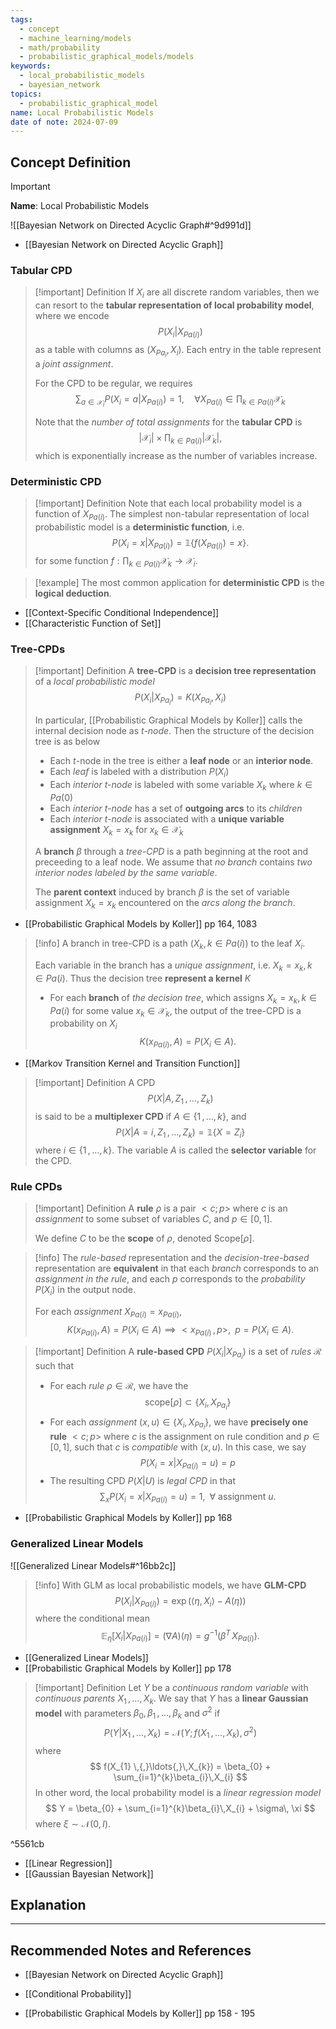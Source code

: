 ```yaml
---
tags:
  - concept
  - machine_learning/models
  - math/probability
  - probabilistic_graphical_models/models
keywords:
  - local_probabilistic_models
  - bayesian_network
topics:
  - probabilistic_graphical_model
name: Local Probabilistic Models
date of note: 2024-07-09
---
```


## Concept Definition

>[!important]
>**Name**: Local Probabilistic Models

![[Bayesian Network on Directed Acyclic Graph#^9d991d]]

- [[Bayesian Network on Directed Acyclic Graph]]

### Tabular CPD

>[!important] Definition
>If $X_{i}$ are all discrete random variables, then we can resort to the **tabular representation of local probability model**, where we encode $$P(X_{i} | X_{Pa(i)})$$ as a table with columns as $(X_{Pa_{i}}, X_{i})$. Each entry in the table represent a *joint assignment*. 
>
>For the CPD to be regular, we requires $$\sum_{a\in \mathcal{X}_{i}}P(X_{i} = a | X_{Pa(i)}) = 1, \quad \forall X_{Pa(i)} \in \prod_{k \in Pa(i)} \mathcal{X}_{k}$$
>
>Note that the *number of total assignments* for the **tabular CPD** is $$|\mathcal{X}_{i}| \times \prod_{k \in Pa(i)} | \mathcal{X}_{k}|,$$ which is exponentially increase as the number of variables increase.


### Deterministic CPD

>[!important] Definition
>Note that each local probability model is a function of $X_{Pa(i)}$. The simplest non-tabular representation of local probabilistic model is a **deterministic function**, i.e. 
>$$
>P(X_{i} = x | X_{Pa(i)}) = \mathbb{1}\left\{ f(X_{Pa(i)}) = x \right\}.
>$$
>for some function $f: \prod_{k\in Pa(i)}\mathcal{X}_{k} \to \mathcal{X}_{i}.$

>[!example]
>The most common application for **deterministic CPD** is the **logical deduction**. 

- [[Context-Specific Conditional Independence]]
- [[Characteristic Function of Set]]


### Tree-CPDs

>[!important] Definition
>A **tree-CPD** is a **decision tree representation** of a *local probabilistic model*
>$$
>P(X_{i} | X_{Pa_{i}}) = K(X_{Pa_{i}}, X_{i})
>$$
>
>In particular, [[Probabilistic Graphical Models by Koller]] calls the internal decision node as *$t$-node*. Then the structure of the decision tree is as below
>- Each $t$-node in the tree is either a **leaf node** or an **interior node**.
>- Each *leaf* is labeled with a distribution $P(X_{i})$
>- Each *interior $t$-node* is labeled with some variable $X_{k}$ where $k \in Pa(0)$
>- Each *interior $t$-node* has a set of **outgoing arcs** to its *children*
>- Each *interior $t$-node* is associated with a **unique variable assignment** $X_{k}= x_{k}$ for $x_{k} \in \mathcal{X}_{k}$
>  
>A **branch** $\beta$ through a *tree-CPD* is a path beginning at the root and preceeding to a leaf node. We assume that *no branch* contains *two interior nodes labeled by the same variable*. 
>
>The **parent context** induced by branch $\beta$ is the set of variable assignment $X_{k} = x_{k}$ encountered on the *arcs along the branch*.
>

- [[Probabilistic Graphical Models by Koller]] pp 164, 1083

>[!info]
>A branch in tree-CPD is a path $(X_{k}, \, k\in Pa(i))$ to the leaf $X_{i}$. 
>
>Each variable in the branch has a *unique assignment*, i.e. $X_{k} = x_{k}, \, k\in Pa(i)$. Thus the decision tree **represent a kernel** $K$
>
>- For each **branch** of *the decision tree*, which assigns $X_{k} = x_{k}, \, k\in Pa(i)$ for some value $x_{k}\in \mathcal{X}_{k}$, the output of the tree-CPD is a probability on $X_{i}$
>$$
>K(x_{Pa(i)}, A) = P(X_{i} \in A).
>$$

- [[Markov Transition Kernel and Transition Function]]

>[!important] Definition
>A CPD $$P(X | A, Z_{1} \,{,}\ldots{,}\,Z_{k})$$ is said to be a **multiplexer CPD** if $A \in \{ 1 \,{,}\ldots{,}\, k\}$, and 
>$$
>P(X | A = i, Z_{1} \,{,}\ldots{,}\,Z_{k} ) = \mathbb{1}\{ X = Z_{i} \}
>$$
>where $i \in \{ 1 \,{,}\ldots{,}\, k\}$. The variable $A$ is called the **selector variable** for the CPD.


### Rule CPDs

>[!important] Definition
>A **rule** $\rho$ is a pair $<c; p >$ where $c$ is an *assignment* to some subset of variables $C$, and $p\in [0,1].$
>
>We define $C$ to be the **scope** of $\rho$, denoted $\text{Scope}[\rho].$


>[!info]
>The *rule-based* representation and the *decision-tree-based* representation are **equivalent** in that each *branch* corresponds to an *assignment in the rule*, and each $p$ corresponds to the *probability* $P(X_{i})$ in the output node.
>
>For each *assignment* $X_{Pa(i)} = x_{Pa(i)}$, 
>$$K(x_{Pa(i)}, A) = P(X_{i} \in A) \implies <x_{Pa(i)}\,,\,  p>, \;\; p =P(X_{i} \in A).$$


>[!important] Definition
>A **rule-based CPD** $P(X_{i} | X_{Pa_{i}})$ is a set of *rules* $\mathcal{R}$ such that 
>- For each *rule* $\rho \in \mathcal{R}$, we have the $$\text{scope}[\rho] \subset \{ X_{i}, X_{Pa_{i}} \}$$
>- For each *assignment* $(x, u) \in \{ X_{i}, X_{Pa_{i}} \}$, we have **precisely one rule** $<c; p>$ where $c$ is the assignment on rule condition and $p\in [0,1]$, such that $c$ is *compatible* with $(x,u)$. In this case, we say $$P(X_{i} = x | X_{Pa(i)} = u) = p$$
>- The resulting CPD $P(X | U)$ is *legal CPD* in that $$\sum_{x}P(X_{i} = x | X_{Pa(i)} = u) = 1, \;\;\forall \text{ assignment }u.$$


- [[Probabilistic Graphical Models by Koller]] pp 168

### Generalized Linear Models

![[Generalized Linear Models#^16bb2c]]

>[!info]
>With GLM as local probabilistic models, we have **GLM-CPD**
>$$
>P(X_{i} | X_{Pa(i)}) = \exp \left( \left\langle \eta , X_{i} \right\rangle - A(\eta) \right)
>$$
>where the conditional mean $$ \mathbb{E}_{ \eta }\left[ X_{i} | X_{Pa(i)} \right] = (\nabla A)(\eta) = g^{-1}\left( \beta^{T}\,X_{Pa(i)} \right).$$

- [[Generalized Linear Models]]
- [[Probabilistic Graphical Models by Koller]] pp 178

>[!important] Definition
>Let $Y$ be a *continuous random variable* with *continuous parents* $X_{1} \,{,}\ldots{,}\,X_{k}$. We say that $Y$ has a **linear Gaussian model** with parameters $\beta_{0}, \beta_{1} \,{,}\ldots{,}\,\beta_{k}$ and $\sigma^2$ if 
>$$
>P(Y | X_{1} \,{,}\ldots{,}\,X_{k}) = \mathcal{N}\left(Y; f(X_{1} \,{,}\ldots{,}\,X_{k}), \sigma^2\right)
>$$
>where 
>$$
>f(X_{1} \,{,}\ldots{,}\,X_{k}) = \beta_{0} + \sum_{i=1}^{k}\beta_{i}\,X_{i}
>$$
>In other word, the local probability model is a *linear regression model*
>$$
>Y =  \beta_{0} + \sum_{i=1}^{k}\beta_{i}\,X_{i} + \sigma\, \xi
>$$
>where $\xi \sim \mathcal{N}(0,I)$.

^5561cb

- [[Linear Regression]]
- [[Gaussian Bayesian Network]]


## Explanation





-----------
##  Recommended Notes and References

- [[Bayesian Network on Directed Acyclic Graph]]
- [[Conditional Probability]]



- [[Probabilistic Graphical Models by Koller]] pp 158 - 195